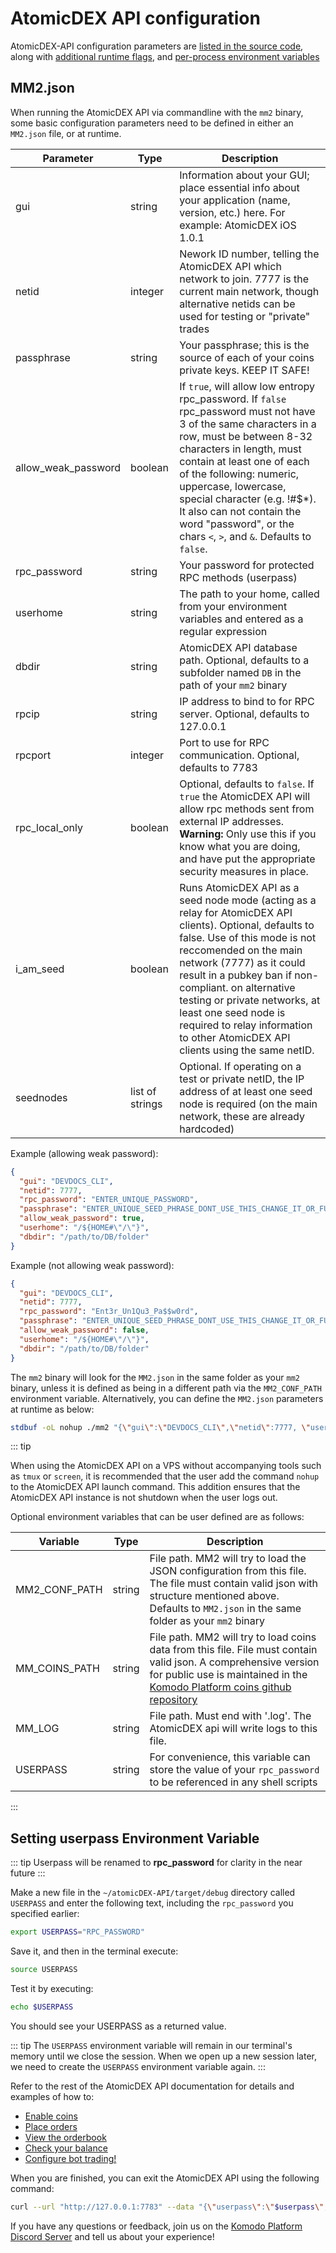 # AtomicDEX API configuration

AtomicDEX-API configuration parameters are [listed in the source code](https://github.com/KomodoPlatform/atomicDEX-API/blob/mm2.1/mm2src/mm2.rs#L126), along with [additional runtime flags](https://github.com/KomodoPlatform/atomicDEX-API/blob/mm2.1/mm2src/mm2.rs#L115), and [per-process environment variables](https://github.com/KomodoPlatform/atomicDEX-API/blob/mm2.1/mm2src/mm2.rs#L171)


## MM2.json

When running the AtomicDEX API via commandline with the `mm2` binary, some basic configuration parameters need to be defined in either an `MM2.json` file, or at runtime.

| Parameter      | Type              | Description                     |
| -------------- | ------------------| ----------------------------------------------------------------------------------------------------------------------------------------------------------- |
| gui            | string            | Information about your GUI; place essential info about your application (name, version, etc.) here. For example: AtomicDEX iOS 1.0.1                        |
| netid          | integer           | Nework ID number, telling the AtomicDEX API which network to join. 7777 is the current main network, though alternative netids can be used for testing or "private" trades |
| passphrase     | string            | Your passphrase; this is the source of each of your coins private keys. KEEP IT SAFE!                                                                       |
| allow_weak_password   | boolean  | If `true`, will allow low entropy rpc_password. If `false` rpc_password must not have 3 of the same characters in a row, must be between 8-32 characters in length, must contain at least one of each of the following: numeric, uppercase, lowercase, special character (e.g. !#$*). It also can not contain the word "password", or the chars `<`, `>`, and `&`. Defaults to `false`.                                                                        |
| rpc_password   | string            | Your password for protected RPC methods (userpass)                                                                                                          |
| userhome       | string            | The path to your home, called from your environment variables and entered as a regular expression                                                           |
| dbdir          | string            | AtomicDEX API database path. Optional, defaults to a subfolder named `DB` in the path of your `mm2` binary                                                  |
| rpcip          | string            | IP address to bind to for RPC server. Optional, defaults to 127.0.0.1                                                                                       |
| rpcport        | integer           | Port to use for RPC communication. Optional, defaults to 7783                                                                                               |
| rpc_local_only | boolean           | Optional, defaults to `false`. If `true` the AtomicDEX API will allow rpc methods sent from external IP addresses. **Warning:** Only use this if you know what you are doing, and have put the appropriate security measures in place. |
| i_am_seed      | boolean           | Runs AtomicDEX API as a seed node mode (acting as a relay for AtomicDEX API clients). Optional, defaults to false. Use of this mode is not reccomended on the main network (7777) as it could result in a pubkey ban if non-compliant. on alternative testing or private networks, at least one seed node is required to relay information to other AtomicDEX API clients using the same netID.                                            |
| seednodes      | list of strings   | Optional. If operating on a test or private netID, the IP address of at least one seed node is required (on the main network, these are already hardcoded)  |


Example (allowing weak password):

```json
{
  "gui": "DEVDOCS_CLI",
  "netid": 7777,
  "rpc_password": "ENTER_UNIQUE_PASSWORD",
  "passphrase": "ENTER_UNIQUE_SEED_PHRASE_DONT_USE_THIS_CHANGE_IT_OR_FUNDS_NOT_SAFU",
  "allow_weak_password": true,
  "userhome": "/${HOME#\"/\"}",
  "dbdir": "/path/to/DB/folder"
}
```

Example (not allowing weak password):

```json
{
  "gui": "DEVDOCS_CLI",
  "netid": 7777,
  "rpc_password": "Ent3r_Un1Qu3_Pa$$w0rd",
  "passphrase": "ENTER_UNIQUE_SEED_PHRASE_DONT_USE_THIS_CHANGE_IT_OR_FUNDS_NOT_SAFU",
  "allow_weak_password": false,
  "userhome": "/${HOME#\"/\"}",
  "dbdir": "/path/to/DB/folder"
}
```

The `mm2` binary will look for the `MM2.json` in the same folder as your `mm2` binary, unless it is defined as being in a different path via the `MM2_CONF_PATH` environment variable.
Alternatively, you can define the `MM2.json` parameters at runtime as below:

```bash
stdbuf -oL nohup ./mm2 "{\"gui\":\"DEVDOCS_CLI\",\"netid\":7777, \"userhome\":\"/${HOME#"/"}\", \"passphrase\":\"ENTER_UNIQUE_SEED_PHRASE_DONT_USE_THIS_CHANGE_IT_FUNDS_OR_NOT_SAFU\", \"rpc_password\":\"Ent3r_Un1Qu3_Pa$$w0rd\"}" &
```

::: tip

When using the AtomicDEX API on a VPS without accompanying tools such as `tmux` or `screen`, it is recommended that the user add the command `nohup` to the AtomicDEX API launch command. This addition ensures that the AtomicDEX API instance is not shutdown when the user logs out.


Optional environment variables that can be user defined are as follows:

| Variable      | Type              | Description                     |
| ------------- | ------------------| ----------------------------------------------------------------------------------------------------------------------------------------------------------- |
| MM2_CONF_PATH | string            | File path. MM2 will try to load the JSON configuration from this file. The file must contain valid json with structure mentioned above. Defaults to `MM2.json` in the same folder as your `mm2` binary |
| MM_COINS_PATH | string            | File path. MM2 will try to load coins data from this file. File must contain valid json. A comprehensive version for public use is maintained in the [Komodo Platform coins github repository](https://github.com/KomodoPlatform/coins/blob/master/coins)  |
| MM_LOG        | string            | File path. Must end with '.log'. The AtomicDEX api will write logs to this file. |
| USERPASS      | string            | For convenience, this variable can store the value of your `rpc_password` to be referenced in any shell scripts |

:::

## Setting userpass Environment Variable

::: tip
Userpass will be renamed to <b>rpc_password</b> for clarity in the near future
:::

Make a new file in the `~/atomicDEX-API/target/debug` directory called `USERPASS` and enter the following text, including the `rpc_password` you specified earlier:

```bash
export USERPASS="RPC_PASSWORD"
```

Save it, and then in the terminal execute:

```bash
source USERPASS
```

Test it by executing:

```bash
echo $USERPASS
```

You should see your USERPASS as a returned value.

::: tip
The `USERPASS` environment variable will remain in our terminal's memory until we close the session. When we open up a new session later, we need to create the `USERPASS` environment variable again. 
:::

Refer to the rest of the AtomicDEX API documentation for details and examples of how to:
* [Enable coins](../../atomicdex-api-legacy/electrum.html)
* [Place orders](../../atomicdex-api-legacy/buy.html)
* [View the orderbook](../../atomicdex-api-legacy/orderbook.html) 
* [Check your balance](../../atomicdex-api-legacy/my_balance.html)
* [Configure bot trading!](../../atomicdex-api-20-dev/start_simple_market_maker_bot.html)

When you are finished, you can exit the AtomicDEX API using the following command:

```bash
curl --url "http://127.0.0.1:7783" --data "{\"userpass\":\"$userpass\",\"method\":\"stop\"}"
```

If you have any questions or feedback, join us on the [Komodo Platform Discord Server](https://komodoplatform.com/discord) and tell us about your experience!
